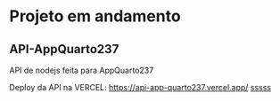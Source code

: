# Projeto em andamento

## API-AppQuarto237

API de nodejs feita para AppQuarto237

Deploy da API na VERCEL: <a href="https://api-app-quarto237.vercel.app/" target="__blank">https://api-app-quarto237.vercel.app/  </a>
[sssss](https://exemplo.com/) 
